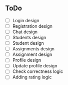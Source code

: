## ToDo

- [ ] Login design
- [ ] Registration design
- [ ] Chat design
- [ ] Students design
- [ ] Student design
- [ ] Assignments design
- [ ] Assignment design
- [ ] Profile design
- [ ] Update profile design
- [ ] Check correctness logic
- [ ] Adding rating logic

